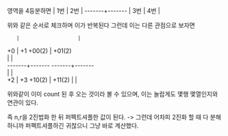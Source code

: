 영역을 4등분하면
       |
  1번  |   2번
       |
-------+-------
       |
  3번  |   4번
       |
       
위와 같은 순서로 체크하며 이가 반복된다
그런데 이는 다른 관점으로 보자면

       |			       |			
  +0   |   +1		       +00(2) | +01(2)	
       |			       |			
-------+-------		-------+-------		
       |			       |			
  +2   |   +3	       	+10(2) | +11(2)	
       |			       |			
       
위와같이 이미 count 된 후 오는 것이라 볼 수 있으며, 이는 놀랍게도 몇행 몇열인지와 연관이 있다.

즉 n,r을 2진법화 한 뒤 퍼펙트셔플한 값이 된다.
 -> 그런데 어차피 2진화 할 때 다 분해하니까 퍼펙트셔플하긴 귀찮으니 그냥 바로 계산했다.
